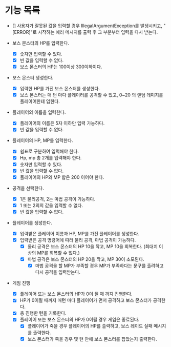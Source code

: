 # 기능 목록

- [] 사용자가 잘못된 값을 입력할 경우 IllegalArgumentException를 발생시키고, 
    "[ERROR]"로 시작하는 에러 메시지를 출력 후 그 부분부터 입력을 다시 받는다.

- 보스 몬스터의 HP를 입력한다.
  - [x] 숫자만 입력할 수 있다.
  - [x] 빈 값을 입력할 수 없다.
  - [x] 보스 몬스터의 HP는 100이상 300이하이다.

- 보스 몬스터 생성한다.
  - [x] 입력한 HP를 가진 보스 몬스터를 생성한다.
  - [x] 보스 몬스터는 매 턴 마다 플레이러를 공격할 수 있고, 0~20 의 랜덤 데미지를 플레이어한테 입힌다.

- 플레이어의 이름을 입력한다.
  - [x] 플레이어의 이름은 5자 이하만 입력 가능하다.
  - [x] 빈 값을 입력할 수 없다.

- 플레이어의 HP, MP를 입력한다.
  - [x] 쉼표로 구분하여 입력해야 한다.
  - [x] Hp, mp 총 2개를 입력해야 한다.
  - [x] 숫자만 입력할 수 있다.
  - [x] 빈 값을 입력할 수 없다.
  - [x] 플레이어의 HP와 MP 합은 200 이어야 한다.

- 공격을 선택한다.
  - [x] 1은 물리공격, 2는 마법 공격이 가능하다.
  - [x] 1 또는 2외의 값을 입력할 수 없다.
  - [x] 빈 값을 입력할 수 없다.

- 플레이어를 생성한다.
  - [x] 입력받은 플레이어 이름과 HP, MP를 가진 플레이어를 생성한다.
  - [x] 입력받은 공격 명령어에 따라 물리 공격, 마법 공격이 가능하다.
    - [x] 물리 공격은 보스 몬스터의 HP 10을 깍고, MP 10을 회복한다. (최대치 이상의 MP를 회복할 수 없다.)
    - [x] 마법 공격은 보스 몬스터의 HP 20을 깍고, MP 30이 소모된다.
        -[x] 마법 공격을 할 MP가 부족할 경우 MP가 부족하다는 문구를 출려하고 다시 공격을 입력받는다.

- 게임 진행
  - [x] 플레이어 또는 보스 몬스터의 HP가 0이 될 때 까지 진행한다.
  - [x] HP가 0이될 때까지 매턴 마다 플레이어가 먼저 공격하고 보스 몬스터가 공격한다.
  - [x] 총 진행한 턴을 기록한다.
  - [x] 플레이어 또는 보스 몬스터의 HP가 0이될 경우 게임은 종료된다.
    - [x] 플레이어가 죽을 경우 플레이어의 HP를 출력하고, 보스 레이드 실패 메시지를 출력한다.
    - [x] 보스 몬스터가 죽을 경우 몇 턴 만에 보스 몬스터를 잡았는지 출력한다.